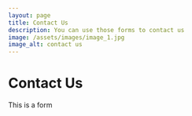 ```yaml
---
layout: page
title: Contact Us
description: You can use those forms to contact us
image: /assets/images/image_1.jpg
image_alt: contact us
---
```


# Contact Us

This is a form
